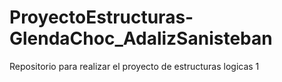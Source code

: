 # ProyectoEstructuras-GlendaChoc_AdalizSanisteban
Repositorio para realizar el proyecto de estructuras logicas 1
